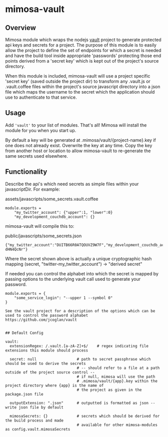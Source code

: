 mimosa-vault
===========
## Overview

Mimosa module which wraps the nodejs [vault](https://github.com/jcoglan/vault/tree/master/node) project to generate
protected api keys and secrets for a project.  The purpose of this module is to easily allow the project to define the
set of endpoints for which a secret is needed and have the build tool inside appropriate 'passwords' protecting those
end points derived from a 'secret key' which is kept out of the project's source directory.

When this module is included, mimosa-vault will use a project specific 'secret key' (saved outside the project dir) to
transform any .vault.js or .vault.coffee files within the project's source javascript directory into a json file
which maps the username to the secret which the application should use to authenticate to that service.

## Usage

Add `'vault'` to your list of modules.  That's all!  Mimosa will install the module for you when you start up.

By default a key will be generated at .mimosa/vault/{project-name}.key if one does not already exist.  Overwrite
the key at any time.  Copy the key from another host or location to allow mimosa-vault to re-generate the same
secrets used elsewhere.

## Functionality

Describe the api's which need secrets as simple files within your javascriptDir.  For example:

assets/javascripts/some_secrets.vault.coffee
```
module.exports =
    "my_twitter_account": {"upper":1, "lower":0}
    "my_development_couchdb_account": {}
```

mimosa-vault will compile this to:

public/javascripts/some_secrets.json
```
{"my_twitter_account":"DUITB66R0ATQOUVZ9W7F","my_development_couchdb_account":"qdJdsasYMSn dHN4QcNr"}
```

Where the secret shown above is actually a unique cryptographic hash mapping
(secret, "twitter-my_twitter_account") -> "derived secret"

If needed you can control the alphabet into which the secret is mapped by passing options to the underlying vault call
used to generate your password.

```
module.exports = {
    "some_service_login": "--upper 1 --symbol 0"
}

See the vault project for a description of the options which can be used to control the password alphabet
https://github.com/jcoglan/vault


## Default Config

```
    vault:
      extensionRegex: /.vault.[a-zA-Z]+$/    # regex indicating file extensions this module should process

      secret: null                  # path to secret passphrase which should be used to derive the secrets
                                    # -- should refer to a file at a path outside of the project source control --
                                    # if null, mimosa will use the path
                                    # .mimosa/vault/{app}.key within the project directory where {app} is the name of
                                    # the project as given in the package.json file

      outputExtension: ".json"      # outputted is formatted as json -- write json file by default

      mimosaSecrets: {}             # secrets which should be derived for the build process and made
                                    # available for other mimosa-modules as config.vault.mimosaSecrets
```